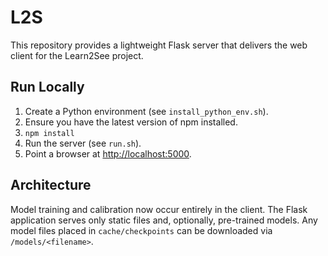 # L2S

This repository provides a lightweight Flask server that delivers the web
client for the Learn2See project.

## Run Locally

1. Create a Python environment (see `install_python_env.sh`).
2. Ensure you have the latest version of npm installed.
3. `npm install`
4. Run the server (see `run.sh`).
5. Point a browser at <http://localhost:5000>.

## Architecture

Model training and calibration now occur entirely in the client. The Flask
application serves only static files and, optionally, pre-trained models. Any
model files placed in `cache/checkpoints` can be downloaded via
`/models/<filename>`.

